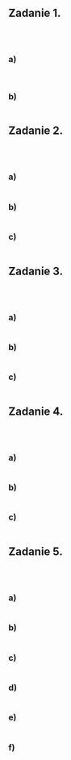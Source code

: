 ## Zadanie 1. <p>&nbsp;</p>

### a)
```sql



```

### b)

```sql


```



## Zadanie 2. <p>&nbsp;</p>

### a)
```sql

```
### b)

```sql
```

### c)

```sql
```
## Zadanie 3. <p>&nbsp;</p>

### a)
```sql
```
### b)

```sql
```

### c)

```sql
```

## Zadanie 4. <p>&nbsp;</p>

### a)
```sql


```
### b)

```sql
```

### c)

```sql

```

## Zadanie 5. <p>&nbsp;</p>

### a)
```sql
```
### b)

```sql
```

### c)

```sql
```
### d)
```sql
```
### e)

```sql

```

### f)

```sql

```
